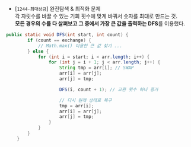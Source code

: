 - [`1244-최대상금`] 
완전탐색 & 최적화 문제</br>
각 자릿수를 바꿀 수 있는 기회 횟수에 맞게 바꿔서 숫자를 최대로 만드는 것.</br>
**모든 경우의 수를 다 살펴보고 그 중에서 가장 큰 값을 출력하는 DFS**를 이용했다.</br>

```java
public static void DFS(int start, int count) {
        if (count == exchange) {
            // Math.max() 이용한 큰 값 찾기 ...
        } else {
            for (int i = start; i < arr.length; i++) {
                for (int j = i + 1; j < arr.length; j++) {
                    String tmp = arr[i]; // SWAP
                    arr[i] = arr[j];
                    arr[j] = tmp;

                    DFS(i, count + 1); // 교환 횟수 하나 증가

                    // 다시 원래 상태로 복구 
                    tmp = arr[i];
                    arr[i] = arr[j];
                    arr[j] = tmp;
                }
            }
        }
    }
```

